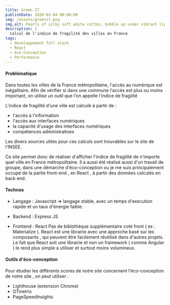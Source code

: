 ```yaml
---
title: Green IT
publishDate: 2020-03-04 00:00:00
img: /assets/greenit.png
img_alt: Pearls of silky soft white cotton, bubble up under vibrant lighting
description: |
  Calcul de l'indice de fragilité des villes en France
tags:
  - Developpement full stack
  - React
  - Eco-Conception
  - Performance
---
```


#### Problématique

Dans toutes les villes de la France métropolitaine, l'accès au numérique est inégalitaire. Afin de vérifier si dans une commune l'accès est plus ou moins important,
on utilise un outil que l'on appelle l'indice de fragilité

L'indice de fragilité d'une ville est calculé à partir de :

- l'accès à l'information
- l'accès aux interfaces numériques
- la capacité d'usage des interfaces numériques
- compétences administratives

Les divers sources utiles pour ces calculs sont trouvables sur le site de l'INSEE.

Ce site permet donc de réaliser d'afficher l'indice de fragilité de n'importe quel ville en France métropolitaine.
Il a aussi été réalisé aussi d'un travail de groupe, dans une démarche d'éco-conception ou je me suis principalement occupé de la partie front-end , en React , à partir des données calculés en back end.

#### Technos

- Langage : Javascript => langage stable, avec un temps d'execution rapide et un taux d'énergie faible.

- Backend : Express JS
- Frontend : React
  Pas de biblothèque supplémentaire coté front ( ex : Materialize ). React est une librairie avec une approche basé sur les composants , qui peuvent être facilement réutilisé dans d'autres projets. Le fait que React soit une librairie et non un framework ( comme Angular ) le rend plus simple a utiliser et surtout moins volumineux.

#### Outils d'éco-conception

Pour étudier les différents scores de notre site concernent l'éco-conception de notre site , on peut utiliser :

- Lighthouse (extension Chrome)
- GTmetrix
- PageSpeedInsights
